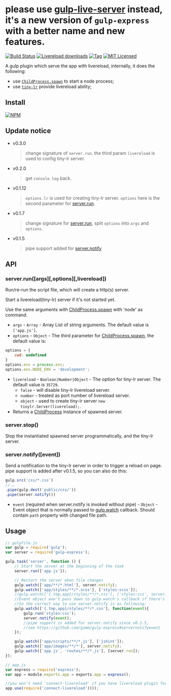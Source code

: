 please use [gulp-live-server](https://github.com/gimm/gulp-live-server) instead, it's a new version of `gulp-express` with a better name and new features.
===

[![Build Status][1]][2] [![Livereload downloads][3]][4] [![Tag][9]][8] [![MIT Licensed][5]](http://www.wtfpl.net/)

[1]: http://img.shields.io/travis/gimm/gulp-express/master.svg
[2]: https://travis-ci.org/gimm/gulp-express

[3]: http://img.shields.io/npm/dm/gulp-express.svg
[4]: https://www.npmjs.com/package/gulp-express

[5]: http://img.shields.io/badge/license-WTFPL-blue.svg

[8]: https://github.com/gimm/gulp-express/releases
[9]: https://img.shields.io/github/tag/gimm/gulp-express.svg

A gulp plugin which serve the app with livereload, internally, it does the following:
 * use [`ChildProcess.spawn`](http://nodejs.org/api/child_process.html#child_process_child_process_spawn_command_args_options) to start a node process;
 * use [`tiny-lr`](https://github.com/mklabs/tiny-lr) provide livereload ability;

## Install
[![NPM](https://nodei.co/npm/gulp-express.png?compact=true)](https://nodei.co/npm/gulp-express/)

## Update notice
* v0.3.0

    > change signature of `server.run`. the third param `livereload` is used to config tiny-lr server.

* v0.2.0

    > get `console.log` back.

* v0.1.12

    > `options.lr` is used for creating tiny-lr server.  `options` here is the second parameter for [server.run](#serverrunargsoptions).

* v0.1.7
    > change signature for [server.run](#serverrunargsoptions), split `options`  into `args` and `options`.

* v0.1.5
    > pipe support added for [server.notify](#servernotifyevent)


## API

### server.run([args][,options][,livereload])
Run/re-run the script file, which will create a http(s) server.

Start a livereload(tiny-lr) server if it's not started yet.

Use the same arguments with [ChildProcess.spawn](http://nodejs.org/api/child_process.html#child_process_child_process_spawn_command_args_options) with 'node' as command.

* `args` - `Array` - Array List of string arguments. The default value is `['app.js']`.
* `options` - `Object` - The third parameter for [ChildProcess.spawn](http://nodejs.org/api/child_process.html#child_process_child_process_spawn_command_args_options), the default value is:
```js
options = {
    cwd: undefined
}
options.env = process.env;
options.env.NODE_ENV = 'development';
```
* `livereload` - `Boolean|Number|Object` - The option for tiny-lr server. The default value is `35729`.
    * `false` - will disable tiny-lr livereload server.
    * `number` - treated as port number of livereload server.
    *  `object` - used to create tiny-lr server `new tinylr.Server(livereload);`.
* Returns a [ChildProcess](http://nodejs.org/api/child_process.html#child_process_class_childprocess) instance of spawned server.

### server.stop()
Stop the instantiated spawned server programmatically, and the tiny-lr server.

### server.notify([event])
Send a notification to the tiny-lr server in order to trigger a reload on page.
pipe support is added after v0.1.5, so you can also do this:
```js
gulp.src('css/*.css')
// …
.pipe(gulp.dest('public/css/'))
.pipe(server.notify())
```
* `event` (required when server.notify is invoked without pipe) - `Object` - Event object that is normally passed to [gulp.watch](https://github.com/gulpjs/gulp/blob/master/docs/API.md#cbevent) callback.
Should contain `path` property with changed file path.

## Usage

```js
// gulpfile.js
var gulp = require('gulp');
var server = require('gulp-express');

gulp.task('server', function () {
    // Start the server at the beginning of the task
    server.run(['app.js']);

    // Restart the server when file changes
    gulp.watch(['app/**/*.html'], server.notify);
    gulp.watch(['app/styles/**/*.scss'], ['styles:scss']);
    //gulp.watch(['{.tmp,app}/styles/**/*.css'], ['styles:css', server.notify]);
    //Event object won't pass down to gulp.watch's callback if there's more than one of them.
    //So the correct way to use server.notify is as following:
    gulp.watch(['{.tmp,app}/styles/**/*.css'], function(event){
        gulp.run('styles:css');
        server.notify(event);
        //pipe support is added for server.notify since v0.1.5,
        //see https://github.com/gimm/gulp-express#servernotifyevent
    });

    gulp.watch(['app/scripts/**/*.js'], ['jshint']);
    gulp.watch(['app/images/**/*'], server.notify);
    gulp.watch(['app.js', 'routes/**/*.js'], [server.run]);
});
```
```js
// app.js
var express = require('express');
var app = module.exports.app = exports.app = express();

//you won't need 'connect-livereload' if you have livereload plugin for your browser
app.use(require('connect-livereload')());
```
